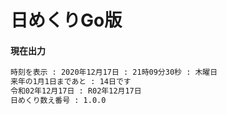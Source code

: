 # 日めくりGo版

#### 現在出力

```markdown
時刻を表示 : 2020年12月17日 : 21時09分30秒 : 木曜日
来年の1月1日まであと : 14日です
令和02年12月17日 : R02年12月17日
日めくり数え番号 : 1.0.0
```
